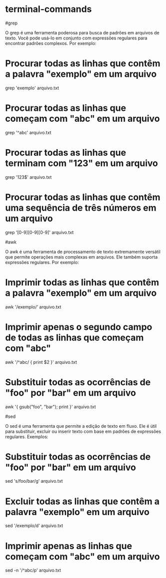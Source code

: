 # terminal-commands

#grep

O grep é uma ferramenta poderosa para busca de padrões em arquivos de texto. Você pode usá-lo em conjunto com expressões regulares para encontrar padrões complexos. Por exemplo:

  # Procurar todas as linhas que contêm a palavra "exemplo" em um arquivo
  grep 'exemplo' arquivo.txt

  # Procurar todas as linhas que começam com "abc" em um arquivo
  grep '^abc' arquivo.txt
  
  # Procurar todas as linhas que terminam com "123" em um arquivo
  grep '123$' arquivo.txt
  
  # Procurar todas as linhas que contêm uma sequência de três números em um arquivo
  grep '[0-9][0-9][0-9]' arquivo.txt


#awk

O awk é uma ferramenta de processamento de texto extremamente versátil que permite operações mais complexas em arquivos. Ele também suporta expressões regulares. Por exemplo:

  # Imprimir todas as linhas que contêm a palavra "exemplo" em um arquivo
  awk '/exemplo/' arquivo.txt
  
  # Imprimir apenas o segundo campo de todas as linhas que começam com "abc"
  awk '/^abc/ { print $2 }' arquivo.txt
  
  # Substituir todas as ocorrências de "foo" por "bar" em um arquivo
  awk '{ gsub("foo", "bar"); print }' arquivo.txt
  
  
#sed
  
O sed é uma ferramenta que permite a edição de texto em fluxo. Ele é útil para substituir, excluir ou inserir texto com base em padrões de expressões regulares. Exemplos:

  # Substituir todas as ocorrências de "foo" por "bar" em um arquivo
  sed 's/foo/bar/g' arquivo.txt
  
  # Excluir todas as linhas que contêm a palavra "exemplo" em um arquivo
  sed '/exemplo/d' arquivo.txt
  
  # Imprimir apenas as linhas que começam com "abc" em um arquivo
  sed -n '/^abc/p' arquivo.txt
